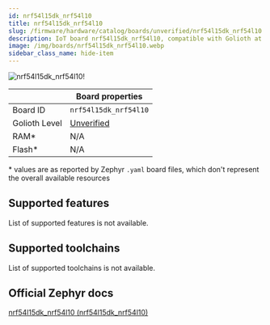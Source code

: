```yaml
---
id: nrf54l15dk_nrf54l10
title: nrf54l15dk_nrf54l10
slug: /firmware/hardware/catalog/boards/unverified/nrf54l15dk_nrf54l10
description: IoT board nrf54l15dk_nrf54l10, compatible with Golioth at unverified level.
image: /img/boards/nrf54l15dk_nrf54l10.webp
sidebar_class_name: hide-item
---
```


[//]: # (This is an auto-generated file, do not edit! Changes to it will be lost upon re-generation)

![nrf54l15dk_nrf54l10!](/img/boards/nrf54l15dk_nrf54l10.webp "nrf54l15dk_nrf54l10")

|                | Board properties     |
| -------------  | -------------------- |
| Board ID       | `nrf54l15dk_nrf54l10` |
| Golioth Level  | [Unverified](/firmware/hardware#unverified-boards) |
| RAM*           | N/A |
| Flash*         | N/A |

\* values are as reported by Zephyr `.yaml` board files, which don't represent the overall available resources



## Supported features

List of supported features is not available.

## Supported toolchains

List of supported toolchains is not available.

## Official Zephyr docs

[nrf54l15dk_nrf54l10 (nrf54l15dk_nrf54l10)](https://docs.zephyrproject.org/latest/boards/nordic/nrf54l15dk/doc/index.html)
